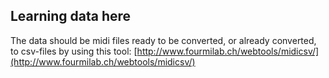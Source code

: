 ## Learning data here
The data should be midi files ready to be converted, or already converted,
to csv-files by using this tool: 
[http://www.fourmilab.ch/webtools/midicsv/](http://www.fourmilab.ch/webtools/midicsv/)
